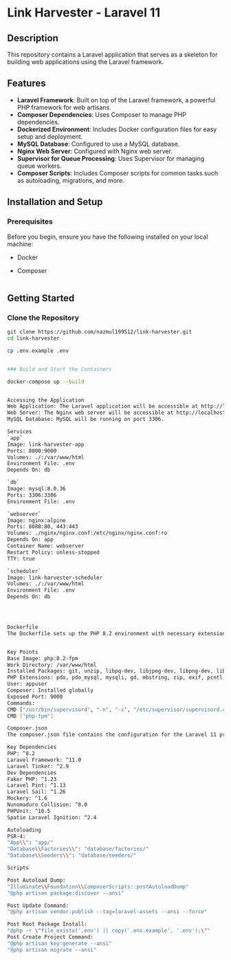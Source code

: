 # Link Harvester - Laravel 11


## Description

This repository contains a Laravel application that serves as a skeleton for building web applications using the Laravel framework.

## Features

- **Laravel Framework**: Built on top of the Laravel framework, a powerful PHP framework for web artisans.
- **Composer Dependencies**: Uses Composer to manage PHP dependencies.
- **Dockerized Environment**: Includes Docker configuration files for easy setup and deployment.
- **MySQL Database**: Configured to use a MySQL database.
- **Nginx Web Server**: Configured with Nginx web server.
- **Supervisor for Queue Processing**: Uses Supervisor for managing queue workers.
- **Composer Scripts**: Includes Composer scripts for common tasks such as autoloading, migrations, and more.

## Installation and Setup

### Prerequisites

Before you begin, ensure you have the following installed on your local machine:

- Docker
- Composer


   ```bash
## Getting Started

### Clone the Repository

```bash
git clone https://github.com/nazmul199512/link-harvester.git
cd link-harvester

cp .env.example .env


### Build and Start the Containers

docker-compose up --build


Accessing the Application
Web Application: The Laravel application will be accessible at http://localhost:8000.
Web Server: The Nginx web server will be accessible at http://localhost:8080.
MySQL Database: MySQL will be running on port 3306.

Services
`app`
Image: link-harvester-app
Ports: 8000:9000
Volumes: ./:/var/www/html
Environment File: .env
Depends On: db

`db`
Image: mysql:8.0.36
Ports: 3306:3306
Environment File: .env

`webserver`
Image: nginx:alpine
Ports: 8080:80, 443:443
Volumes: ./nginx/nginx.conf:/etc/nginx/nginx.conf:ro
Depends On: app
Container Name: webserver
Restart Policy: unless-stopped
TTY: true

`scheduler`
Image: link-harvester-scheduler
Volumes: ./:/var/www/html
Environment File: .env
Depends On: db




Dockerfile
The Dockerfile sets up the PHP 8.2 environment with necessary extensions and dependencies for running a Laravel application.


Key Points
Base Image: php:8.2-fpm
Work Directory: /var/www/html
Installed Packages: git, unzip, libpq-dev, libjpeg-dev, libpng-dev, libfreetype6-dev, libonig-dev, libxml2-dev, libzip-dev, zip, sudo, supervisor
PHP Extensions: pdo, pdo_mysql, mysqli, gd, mbstring, zip, exif, pcntl, bcmath, opcache
User: appuser
Composer: Installed globally
Exposed Port: 9000
Commands:
CMD ["/usr/bin/supervisord", "-n", "-c", "/etc/supervisor/supervisord.conf"]
CMD ["php-fpm"]

Composer.json
The composer.json file contains the configuration for the Laravel 11 project.

Key Dependencies
PHP: ^8.2
Laravel Framework: ^11.0
Laravel Tinker: ^2.9
Dev Dependencies
Faker PHP: ^1.23
Laravel Pint: ^1.13
Laravel Sail: ^1.26
Mockery: ^1.6
Nunomaduro Collision: ^8.0
PHPUnit: ^10.5
Spatie Laravel Ignition: ^2.4

Autoloading
PSR-4:
"App\\": "app/"
"Database\\Factories\\": "database/factories/"
"Database\\Seeders\\": "database/seeders/"

Scripts

Post Autoload Dump:
"Illuminate\\Foundation\\ComposerScripts::postAutoloadDump"
"@php artisan package:discover --ansi"

Post Update Command:
"@php artisan vendor:publish --tag=laravel-assets --ansi --force"

Post Root Package Install:
"@php -r \"file_exists('.env') || copy('.env.example', '.env');\""
Post Create Project Command:
"@php artisan key:generate --ansi"
"@php artisan migrate --ansi"
